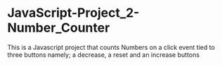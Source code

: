 # JavaScript-Project_2-Number_Counter
This is a Javascript project that counts Numbers on a click event tied to three buttons namely; a decrease, a reset and an increase buttons
